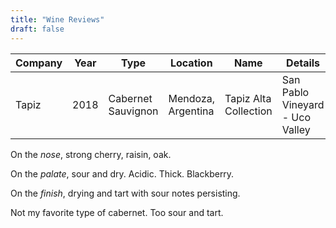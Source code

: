 ```yaml
---
title: "Wine Reviews"
draft: false
---
```

| Company | Year | Type               | Location           | Name                  | Details                         |
|---------|------|--------------------|--------------------|-----------------------|---------------------------------|
| Tapiz   | 2018 | Cabernet Sauvignon | Mendoza, Argentina | Tapiz Alta Collection | San Pablo Vineyard - Uco Valley |

On the _nose_, strong cherry, raisin, oak.

On the _palate_, sour and dry. Acidic. Thick. Blackberry.

On the _finish_, drying and tart with sour notes persisting.

Not my favorite type of cabernet. Too sour and tart. 
